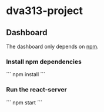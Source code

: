 # dva313-project

## Dashboard
The dashboard only depends on [npm](https://www.npmjs.com/get-npm).
### Install npm dependencies
´´´
npm install
´´´
### Run the react-server
´´´
npm start
´´´
